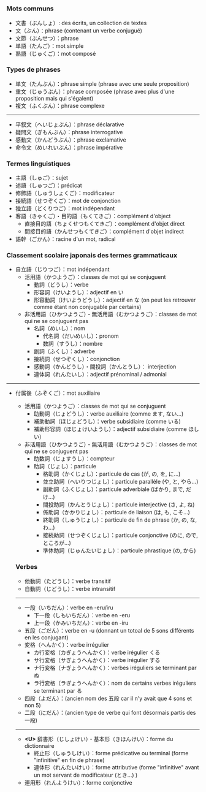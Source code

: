 <!-- TITLE: Termes Grammaticaux -->
<!-- SUBTITLE: A quick summary of Termes Grammaticaux -->

# 
### Mots communs
* 文書（ぶんしょ）: des écrits, un collection de textes
* 文（ぶん）：phrase (contenant un verbe conjugué)
* 文節（ぶんせつ）：phrase
* 単語（たんご）：mot simple
* 熟語（じゅくご）：mot composé

### Types de phrases
* 単文（たんぶん）：phrase simple (phrase avec une seule proposition)
* 重文（じゅうぶん）：phrase composée (phrase avec plus d'une proposition mais qui s'égalent)
* 複文（ふくぶん）：phrase complexe  
***
* 平叙文（へいじょぶん）：phrase déclarative
* 疑問文（ぎもんぶん）：phrase interrogative
* 感動文（かんどうぶん）：phrase exclamative
* 命令文（めいれいぶん）：phrase impérative

### Termes linguistiques
* 主語（しゅご）：sujet
* 述語（しゅつご）：prédicat
* 修飾語（しゅうしょくご）：modificateur
* 接続語（せつぞくご）：mot de conjonction
* 独立語（どくりつご）：mot indépendant
* 客語（きゃくご）・目的語（もくてきご）：complément d'object
	* 直接目的語（ちょくせつもくてきご）：complément d'objet direct
	* 間接目的語（かんせつもくてきご）：complément d'objet indirect
* 語幹（ごかん）：racine d'un mot, radical

### Classement scolaire japonais des termes grammaticaux
* 自立語（じりつご）：mot indépendant
	* 活用語（かつようご）：classes de mot qui se conjuguent
		* 動詞（どうし）：verbe
		* 形容詞（けいようし）：adjectif en い
		* 形容動詞（けいようどうし）：adjectif en な (on peut les retrouver comme étant non conjugable par certains)
	* 非活用語（ひかつようご）・無活用語（むかつようご）：classes de mot qui ne se conjuguent pas
		* 名詞（めいし）：nom
			* 代名詞（だいめいし）：pronom
			* 数詞（すうし）：nombre
		* 副詞（ふくし）：adverbe
		* 接続詞（せつぞくし）：conjonction
		* 感動詞（かんどうし）・間投詞（かんとうし）： interjection
		* 連体詞（れんたいし）：adjectif prénominal / admonial
***
* 付属後（ふぞくご）：mot auxiliaire
	* 活用語（かつようご）：classes de mot qui se conjuguent
		* 助動詞（じょどうし）：verbe auxiliaire (comme ます, ない...)
		* 補助動詞（ほじょどうし）：verbe subsidiaire (comme いる)
		* 補助形容詞（ほじょけいようし）：adjectif subsidiaire (comme ほしい）
	* 非活用語（ひかつようご）・無活用語（むかつようご）：classes de mot qui ne se conjuguent pas
		* 助数詞（じょすうし）：compteur
		* 助詞（じょし）：particule
			* 格助詞（かくじょし）：particule de cas (が, の, を, に...)
			* 並立助詞（へいりつじょし）：particule parallèle (や, と, やら...)
			* 副助詞（ふくじょし）：particule adverbiale (ばかり, まで, だけ...)
			* 間投助詞（かんとうじょし）：particule interjective (さ, よ, ね)
			* 係助詞（かかりじょし）：particule de liaison (は, も, こそ...)
			* 終助詞（しゅうじょし）：particule de fin de phrase (か, の, な, わ...)
			* 接続助詞（せつぞくじょし）：particule conjonctive (のに, ので, ところが...)
			* 準体助詞（じゅんたいじょし）：particule phrastique (の, から)
	
	### Verbes
	* 他動詞（たどうし）：verbe transitif
	* 自動詞（じどうし）：verbe intransitif
	***
	* 一段（いちだん）：verbe en -eru/iru
		* 下一段（しもいちだん）：verbe en -eru
		* 上一段（かみいちだん）：verbe en -iru
	* 五段（ごだん）：verbe en -u (donnant un totoal de 5 sons différents en les conjugant) 
	*  変格（へんかく）：verbe irrégulier
		* カ行変格（カぎょうへんかく）：verbe irégulier くる
		* サ行変格（サぎょうへんかく）：verbe irégulier する
		* ナ行変格（ナぎょうへんかく）：verbes iréguliers se terminant par ぬ 
		* ラ行変格（ラぎょうへんかく）：nom de certains verbes iréguliers se terminant par る
	*  四段（よだん）：(ancien nom des 五段 car il n'y avait que 4 sons et non 5)
	*  二段（にだん）：(ancien type de verbe qui font désormais partis des 一段)
	***
	* **\<U\>** 辞書形（じしょけい）・基本形（きほんけい）：forme du dictionnaire
		* 終止形（しゅうしけい）：forme prédicative ou terminal (forme "infinitive" en fin de phrase)
		* 連体形（れんたいけい）：forme attributive (forme "infinitive" avant un mot servant de modificateur (とき...) )
	* 連用形（れんようけい）：forme conjonctive